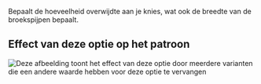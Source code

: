 Bepaalt de hoeveelheid overwijdte aan je knies, wat ook de breedte van de broekspijpen bepaalt.

## Effect van deze optie op het patroon

![Deze afbeelding toont het effect van deze optie door meerdere varianten die een andere waarde hebben voor deze optie te vervangen](titan_kneeease_sample.svg "Effect van deze optie op het patroon")
